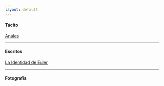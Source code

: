 ```yaml
---
layout: default
---
```


#### Tácito

[Anales](/libros/anales-libro-1.md)

---

#### Escritos
[La Identidad de Euler](/blog/la-identidad-de-euler.md)

---

#### Fotografía
<br />

